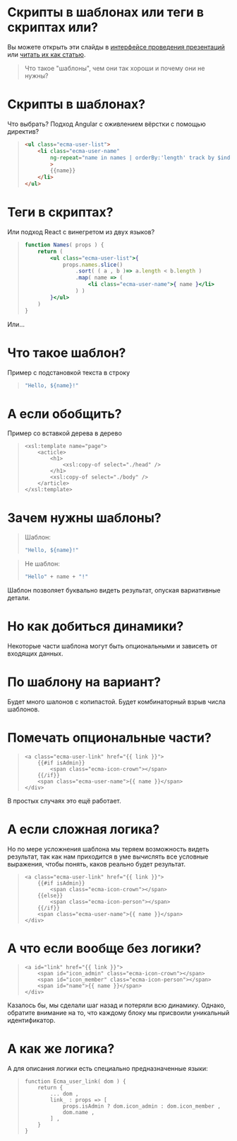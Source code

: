 # Скрипты в шаблонах или теги в скриптах или?

Вы можете открыть эти слайды в [интерфейсе проведения презентаций](https://nin-jin.github.io/slides/templates/) или [читать их как статью](https://github.com/nin-jin/slides/blob/master/templates/).

> Что такое "шаблоны", чем они так хороши и почему они не нужны?

# Скрипты в шаблонах?

Что выбрать? Подход Angular с оживлением вёрстки с помощью директив? 

> ```html
> <ul class="ecma-user-list">
>     <li class="ecma-user-name"
>         ng-repeat="name in names | orderBy:'length' track by $index"
>         >
>         {{name}}
>     </li>
> </ul>
> ```

# Теги в скриптах?

Или подход React c винегретом из двух языков?

> ```jsx
> function Names( props ) {
>     return (
>         <ul class="ecma-user-list">{
>             props.names.slice()
>                 .sort( ( a , b )=> a.length < b.length )
>                 .map( name => (
>                     <li class="ecma-user-name">{ name }</li>
>                 ) )
>         }</ul>
>     )
> }
> ```

Или...

# Что такое шаблон?

Пример с подстановкой текста в строку

> ```js
> "Hello, ${name}!"
> ```

# А если обобщить?

Пример со вставкой дерева в дерево

> ```
> <xsl:template name="page">
>     <acticle>
>         <h1>
>             <xsl:copy-of select="./head" />
>         </h1>
>         <xsl:copy-of select="./body" />
>     </article>
> </xsl:template>
> ```

# Зачем нужны шаблоны?

> Шаблон:
> 
> ```js
> "Hello, ${name}!"
> ```

> Не шаблон:
> 
> ```js
> "Hello" + name + "!"
> ```

Шаблон позволяет буквально видеть результат, опуская вариативные детали.

# Но как добиться динамики?

Некоторые части шаблона могут быть опциональными и зависеть от входящих данных.

# По шаблону на вариант?

Будет много шалонов с копипастой. Будет комбинаторный взрыв числа шаблонов.

# Помечать опциональные части?

> ```
> <a class="ecma-user-link" href="{{ link }}">
>     {{#if isAdmin}}
>         <span class="ecma-icon-crown"></span>
>     {{/if}}
>     <span class="ecma-user-name">{{ name }}</span>
> </div>
> ```

В простых случаях это ещё работает.

# А если сложная логика?

Но по мере усложнения шаблона мы теряем возможность видеть результат, так как нам приходится в уме вычислять все условные выражения, чтобы понять, каков реально будет результат.

> ```
> <a class="ecma-user-link" href="{{ link }}">
>     {{#if isAdmin}}
>         <span class="ecma-icon-crown"></span>
>     {{else}}
>         <span class="ecma-icon-person"></span>
>     {{/if}}
>     <span class="ecma-user-name">{{ name }}</span>
> </div>
> ```

# А что если вообще без логики?

> ```
> <a id="link" href="{{ link }}">
>     <span id="icon_admin" class="ecma-icon-crown"></span>
>     <span id="icon_member" class="ecma-icon-person"></span>
>     <span id="name">{{ name }}</span>
> </div>
> ```

Казалось бы, мы сделали шаг назад и потеряли всю динамику. Однако, обратите внимание на то, что каждому блоку мы присвоили уникальный идентификатор.

# А как же логика?

А для описания логики есть специально предназначенные языки:

> ```
> function Ecma_user_link( dom ) {
>     return {
>         ... dom ,
>         link_ : props => [
>             props.isAdmin ? dom.icon_admin : dom.icon_member ,
>             dom.name ,
>         ] ,
>     }
> }
> ```
